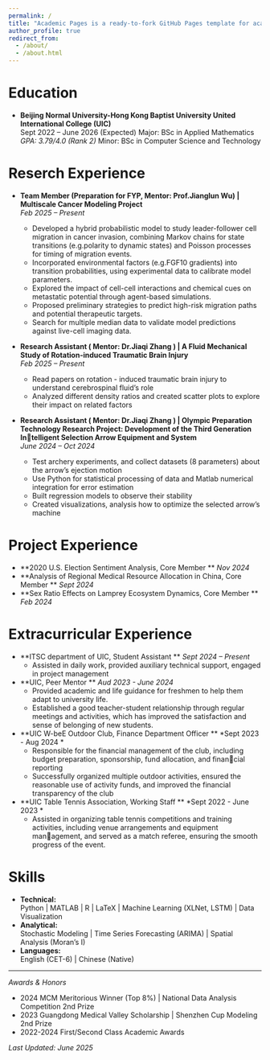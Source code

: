```yaml
---
permalink: /
title: "Academic Pages is a ready-to-fork GitHub Pages template for academic personal websites"
author_profile: true
redirect_from: 
  - /about/
  - /about.html
---
```


Education
======
* **Beijing Normal University-Hong Kong Baptist University United International College (UIC)**  
  Sept 2022 – June 2026 (Expected)
  Major: BSc in Applied Mathematics    *GPA: 3.79/4.0 (Rank 2)* 
  Minor: BSc in Computer Science and Technology  

Reserch Experience
======
* **Team Member (Preparation for FYP, Mentor: Prof.Jianglun Wu) | Multiscale Cancer Modeling Project**  
  *Feb 2025 – Present*  
  - Developed a hybrid probabilistic model to study leader-follower cell migration in cancer invasion, combining Markov chains
for state transitions (e.g.polarity to dynamic states) and Poisson processes for timing of migration events.  
  - Incorporated environmental factors (e.g.FGF10 gradients) into transition probabilities, using experimental data to calibrate
model parameters.
  - Explored the impact of cell-cell interactions and chemical cues on metastatic potential through agent-based simulations.
  - Proposed preliminary strategies to predict high-risk migration paths and potential therapeutic targets.
  - Search for multiple median data to validate model predictions against live-cell imaging data.
    
* **Research Assistant ( Mentor: Dr.Jiaqi Zhang ) | A Fluid Mechanical Study of Rotation-induced Traumatic Brain Injury**  
  *Feb 2025 – Present*  
  - Read papers on rotation - induced traumatic brain injury to understand cerebrospinal fluid’s role  
  - Analyzed different density ratios and created scatter plots to explore their impact on related factors
    
* **Research Assistant ( Mentor: Dr.Jiaqi Zhang ) | Olympic Preparation Technology Research Project: Development of the Third Generation Intelligent Selection Arrow Equipment and System**  
  *June 2024 – Oct 2024*  
  - Test archery experiments, and collect datasets (8 parameters) about the arrow’s ejection motion
  - Use Python for statistical processing of data and Matlab numerical integration for error estimation
  - Built regression models to observe their stability
  - Created visualizations, analysis how to optimize the selected arrow’s machine  

Project Experience
======
* **2020 U.S. Election Sentiment Analysis, Core Member **
  *Nov 2024*
* **Analysis of Regional Medical Resource Allocation in China, Core Member **
  *Sept 2024*
* **Sex Ratio Effects on Lamprey Ecosystem Dynamics, Core Member **
  *Feb 2024*

Extracurricular Experience
======
* **ITSC department of UIC, Student Assistant **
  *Sept 2024 – Present*
  - Assisted in daily work, provided auxiliary technical support, engaged in project management
* **UIC, Peer Mentor **
  *Aud 2023 - June 2024*
  - Provided academic and life guidance for freshmen to help them adapt to university life.
  - Established a good teacher-student relationship through regular meetings and activities, which has improved the satisfaction
and sense of belonging of new students.
* **UIC W-beE Outdoor Club, Finance Department Officer **
  *Sept 2023 - Aug 2024 *
  - Responsible for the financial management of the club, including budget preparation, sponsorship, fund allocation, and financial reporting
  - Successfully organized multiple outdoor activities, ensured the reasonable use of activity funds, and improved the financial
transparency of the club
* **UIC Table Tennis Association, Working Staff **
  *Sept 2022 - June 2023 *
  - Assisted in organizing table tennis competitions and training activities, including venue arrangements and equipment management, and served as a match referee, ensuring the smooth progress of the event.

    
Skills
======
* **Technical:**  
  Python | MATLAB | R | LaTeX | Machine Learning (XLNet, LSTM) | Data Visualization  
* **Analytical:**  
  Stochastic Modeling | Time Series Forecasting (ARIMA) | Spatial Analysis (Moran’s I)  
* **Languages:**  
  English (CET-6) | Chinese (Native)  


---

*Awards & Honors*  
- 2024 MCM Meritorious Winner (Top 8%) | National Data Analysis Competition 2nd Prize  
- 2023 Guangdong Medical Valley Scholarship | Shenzhen Cup Modeling 2nd Prize  
- 2022-2024 First/Second Class Academic Awards  

*Last Updated: June 2025*
